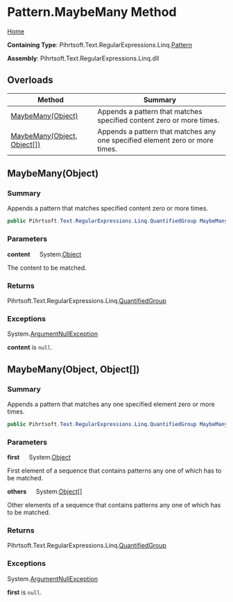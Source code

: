 # Pattern\.MaybeMany Method

[Home](../../../../../../README.md)

**Containing Type**: Pihrtsoft\.Text\.RegularExpressions\.Linq\.[Pattern](../README.md)

**Assembly**: Pihrtsoft\.Text\.RegularExpressions\.Linq\.dll

## Overloads

| Method | Summary |
| ------ | ------- |
| [MaybeMany(Object)](#Pihrtsoft_Text_RegularExpressions_Linq_Pattern_MaybeMany_System_Object_) | Appends a pattern that matches specified content zero or more times\. |
| [MaybeMany(Object, Object\[\])](#Pihrtsoft_Text_RegularExpressions_Linq_Pattern_MaybeMany_System_Object_System_Object___) | Appends a pattern that matches any one specified element zero or more times\. |

## MaybeMany\(Object\) <a name="Pihrtsoft_Text_RegularExpressions_Linq_Pattern_MaybeMany_System_Object_"></a>

### Summary

Appends a pattern that matches specified content zero or more times\.

```csharp
public Pihrtsoft.Text.RegularExpressions.Linq.QuantifiedGroup MaybeMany(object content)
```

### Parameters

**content** &emsp; System\.[Object](https://docs.microsoft.com/en-us/dotnet/api/system.object)

The content to be matched\.

### Returns

Pihrtsoft\.Text\.RegularExpressions\.Linq\.[QuantifiedGroup](../../QuantifiedGroup/README.md)

### Exceptions

System\.[ArgumentNullException](https://docs.microsoft.com/en-us/dotnet/api/system.argumentnullexception)

**content** is `null`\.

## MaybeMany\(Object, Object\[\]\) <a name="Pihrtsoft_Text_RegularExpressions_Linq_Pattern_MaybeMany_System_Object_System_Object___"></a>

### Summary

Appends a pattern that matches any one specified element zero or more times\.

```csharp
public Pihrtsoft.Text.RegularExpressions.Linq.QuantifiedGroup MaybeMany(object first, params object[] others)
```

### Parameters

**first** &emsp; System\.[Object](https://docs.microsoft.com/en-us/dotnet/api/system.object)

First element of a sequence that contains patterns any one of which has to be matched\.

**others** &emsp; System\.[Object](https://docs.microsoft.com/en-us/dotnet/api/system.object)\[\]

Other elements of a sequence that contains patterns any one of which has to be matched\.

### Returns

Pihrtsoft\.Text\.RegularExpressions\.Linq\.[QuantifiedGroup](../../QuantifiedGroup/README.md)

### Exceptions

System\.[ArgumentNullException](https://docs.microsoft.com/en-us/dotnet/api/system.argumentnullexception)

**first** is `null`\.

